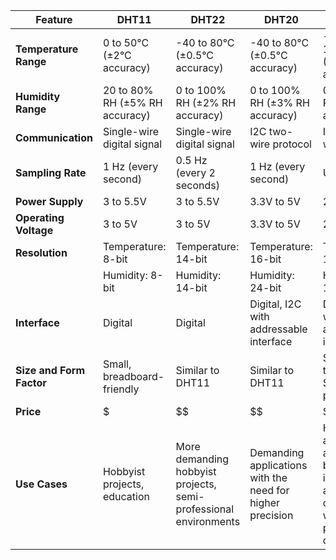 | Feature                 | DHT11                        | DHT22                         | DHT20                         | SHT31-D                       |
|-------------------------|------------------------------|-------------------------------|-------------------------------|-------------------------------|
| **Temperature Range**   | 0 to 50°C (±2°C accuracy)    | -40 to 80°C (±0.5°C accuracy) | -40 to 80°C (±0.5°C accuracy) | -40 to 125°C (±0.3°C accuracy)|
| **Humidity Range**      | 20 to 80% RH (±5% RH accuracy)| 0 to 100% RH (±2% RH accuracy) | 0 to 100% RH (±3% RH accuracy) | 0 to 100% RH (±2% RH accuracy) |
| **Communication**       | Single-wire digital signal   | Single-wire digital signal    | I2C two-wire protocol         | I2C two-wire protocol         |
| **Sampling Rate**       | 1 Hz (every second)          | 0.5 Hz (every 2 seconds)      | 1 Hz (every second)           | Up to 10 Hz                   |
| **Power Supply**        | 3 to 5.5V                    | 3 to 5.5V                     | 3.3V to 5V                    | 2.4V to 5.5V                  |
| **Operating Voltage**   | 3 to 5V                      | 3 to 5V                       | 3.3V to 5V                    | 2.4V to 5.5V                  |
| **Resolution**          | Temperature: 8-bit           | Temperature: 14-bit           | Temperature: 16-bit           | Temperature: 14-bit           |
|                         | Humidity: 8-bit              | Humidity: 14-bit              | Humidity: 24-bit              | Humidity: 14-bit              |
| **Interface**           | Digital                      | Digital                       | Digital, I2C with addressable interface | Digital, I2C with addressable interface |
| **Size and Form Factor**| Small, breadboard-friendly   | Similar to DHT11              | Similar to DHT11              | Small, typically in SMD package |
| **Price**               | $                            | $$                            | $$                            | $$$                           |
| **Use Cases**           | Hobbyist projects, education | More demanding hobbyist projects, semi-professional environments | Demanding applications with the need for higher precision | High accuracy applications, both industrial and consumer where precision is crucial |
